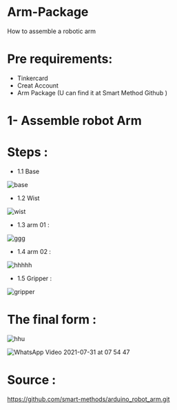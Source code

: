 # Arm-Package 
How to assemble a robotic arm 

# Pre requirements:
* Tinkercard
* Creat Account 
* Arm Package (U can find it at Smart Method Github )


# 1- Assemble robot Arm 
# Steps :

* 1.1 Base

![base](https://user-images.githubusercontent.com/86341464/127729273-afcdb273-298b-40c3-9eaa-c1144596ad5a.PNG)

* 1.2 Wist 

![wist](https://user-images.githubusercontent.com/86341464/127729283-90852f99-4e3d-4526-bc97-8490ea001118.PNG)

* 1.3 arm 01 :

![ggg](https://user-images.githubusercontent.com/86341464/127729358-4edf6aa3-3c81-4337-85d6-3673ca1b2b79.PNG)

* 1.4 arm 02 : 

![hhhhh](https://user-images.githubusercontent.com/86341464/127729371-03a1857d-bb99-4ae8-8bb4-c9d3c9282dac.PNG)

* 1.5 Gripper :

![gripper](https://user-images.githubusercontent.com/86341464/127729390-7ea7e07f-796e-4f9b-b548-3e2ef04a3fba.PNG)

# The final form :

![hhu](https://user-images.githubusercontent.com/86341464/127729396-9eb43287-ff15-4900-a738-c4e703ae8001.PNG)


![WhatsApp Video 2021-07-31 at 07 54 47](https://user-images.githubusercontent.com/86341464/127729532-18ad5ee5-10b8-4cd6-8eab-a5fff2d09c67.gif)

# Source :
https://github.com/smart-methods/arduino_robot_arm.git



